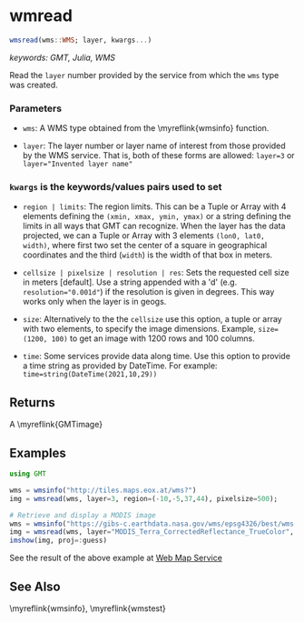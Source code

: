 # wmread

```julia
wmsread(wms::WMS; layer, kwargs...)
```

*keywords: GMT, Julia, WMS*

Read the `layer` number provided by the service from which the `wms` type was created.

### Parameters
- `wms`: A WMS type obtained from the \myreflink{wmsinfo} function.

- `layer`: The layer number or layer name of interest from those provided by the WMS service. That is,
   both of these forms are allowed: `layer=3` or `layer="Invented layer name"`

### `kwargs` is the keywords/values pairs used to set
- `region | limits`: The region limits. This can be a Tuple or Array with 4 elements defining the `(xmin, xmax, ymin, ymax)`
   or a string defining the limits in all ways that GMT can recognize. When the layer has the data projected, we can
   a Tuple or Array with 3 elements `(lon0, lat0, width)`, where first two set the center of a square in geographical
   coordinates and the third (`width`) is the width of that box in meters.

- `cellsize | pixelsize | resolution | res`: Sets the requested cell size in meters [default]. Use a string appended with a 'd'
   (e.g. `resolution="0.001d"`) if the resolution is given in degrees. This way works only when the layer is in geogs.

- `size`: Alternatively to the the `cellsize` use this option, a tuple or array with two elements, to specify
   the image dimensions. Example, `size=(1200, 100)` to get an image with 1200 rows and 100 columns.

- `time`: Some services provide data along time. Use this option to provide a time string as provided by DateTime.
   For example: `time=string(DateTime(2021,10,29))`

Returns
-------

A \myreflink{GMTimage}

Examples
--------

```julia
using GMT

wms = wmsinfo("http://tiles.maps.eox.at/wms?")
img = wmsread(wms, layer=3, region=(-10,-5,37,44), pixelsize=500);

# Retrieve and display a MODIS image
wms = wmsinfo("https://gibs-c.earthdata.nasa.gov/wms/epsg4326/best/wms.cgi");
img = wmsread(wms, layer="MODIS_Terra_CorrectedReflectance_TrueColor", region=(9,22,32,43), time="2021-10-29T00:00:00", pixelsize=750);
imshow(img, proj=:guess)
```

See the result of the above example at [Web Map Service](https://www.generic-mapping-tools.org/GMTjl_doc/examples/images/05_wms)

See Also
--------

\myreflink{wmsinfo}, \myreflink{wmstest}
